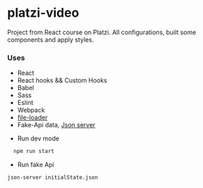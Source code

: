 # platzi-video
Project from React course on Platzi. All configurations, built some components and apply styles.

### Uses

* React
* React hooks && Custom Hooks
* Babel
* Sass
* Eslint
* Webpack
* [file-loader](https://www.npmjs.com/package/file-loader)
* Fake-Api data, [Json server](https://github.com/typicode/json-server)

- Run dev mode

``` bash
  npm run start
```

- Run fake Api

``` bash
json-server initialState.json
```